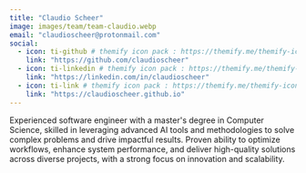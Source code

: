 ```yaml
---
title: "Claudio Scheer"
image: images/team/team-claudio.webp
email: "claudioscheer@protonmail.com"
social:
  - icon: ti-github # themify icon pack : https://themify.me/themify-icons
    link: "https://github.com/claudioscheer"
  - icon: ti-linkedin # themify icon pack : https://themify.me/themify-icons
    link: "https://linkedin.com/in/claudioscheer"
  - icon: ti-link # themify icon pack : https://themify.me/themify-icons
    link: "https://claudioscheer.github.io"
---
```


Experienced software engineer with a master's degree in Computer Science, skilled in leveraging advanced AI tools and methodologies to solve complex problems and drive impactful results. Proven ability to optimize workflows, enhance system performance, and deliver high-quality solutions across diverse projects, with a strong focus on innovation and scalability.
